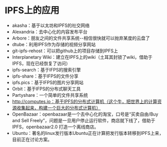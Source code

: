 # IPFS上的应用

- akasha：基于以太坊和IPFS的社交网络
- Alexandria：去中心化的内容发布平台
- Arbore：朋友之间的文件共享系统--相信很快就可以抛弃某度的云盘了
- dtube：利用IPFS作为存储的视频分享网站
- git-ipfs-rehost：可以把github上的项目存储到IPFS上
- Interplanetary Wiki：建立在IPFS上的wiki（土耳其封锁了wiki，借助于IPFS，现在已经恢复了访问）
- ipfs-search：基于IFPS的搜索引擎
- ipfs-share：基于IFPS的文件分享
- ipfs.pics：基于IFPS的图片分享网站
- Orbit：基于IFPS的分布式聊天工具
- Partyshare：一个简单的文件共享系统
- http://computes.io：基于IPFS的分布式计算机（这个牛，把世界上的计算资源收集起来，构建一个巨大的分布式计算机）
- OpenBazaar：openbazaar是一个去中心化的淘宝，口号是“买卖自由/Buy and Sell Freely”，问题是一旦用户停止运行软件，商店就下线了，借助于IPFS，openbazaar2.0 打造一个离线商店。
- Ubuntu：著名的linux发行版本Ubuntu正在计算把发行版本转移到IPFS上来，目前正在讨论方案。

